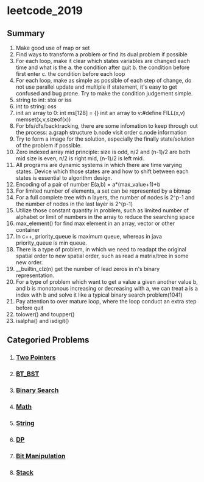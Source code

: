 # leetcode_2019
## Summary
1. Make good use of map or set
2. Find ways to transform a problem or find its dual problem if possible
3. For each loop, make it clear which states variables are changed each time and what is the 
   a. the condition after quit
   b. the condition before first enter
   c. the condition before each loop
4. For each loop, make as simple as possible of each step of change, do not use parallel update and multiple if statement, it's easy to get confused and bug prone. Try to make the condition judgement simple.
5. string to int: stoi or iss
6. int to string: oss
7. init an array to 0: int ms[128] = {}
   init an array to v:#define FILL(x,v) memset(x,v,sizeof(x))
8. For bfs/dfs/backtracking, there are some infomation to keep through out the process:
    a.graph structure
    b.node visit order
    c.node information
9. Try to form a image for the solution, especially the finally state/solution of the problem if possible.
10. Zero indexed array mid principle: size is odd, n/2 and (n-1)/2 are both mid
                                      size is even, n/2 is right mid, (n-1)/2 is left mid.
11. All programs are dynamic systems in which there are time varying states. Device which those states are and how to shift between each states is essential to algorithm design.
12. Encoding of a pair of number E(a,b) = a*(max_value+1)+b
13. For limited number of elements, a set can be represented by a bitmap
14. For a full complete tree with n layers, the number of nodes is 2^p-1 and the number of nodes in the last layer is 2^(p-1)
15. Utilize those constant quantity in problem, such as limited number of alphabet or limit of numbers in the array to reduce the searching space
16. max_element() for find max element in an array, vector or other container
17. In c++, priority_queue is maximum queue, whereas in java priority_queue is min queue. 
18. There is a type of problem, in which we need to readapt the original spatial order to new spatial order, such as read a matrix/tree in some new order.  
19. __builtin_clz(n) get the number of lead zeros in n's binary representation.
20. For a type of problem which want to get a value a given another value b, and b is monotonous increasing or decreasing with a, we can treat a is a index with b and solve it like a typical binary search problem(1041)
21. Pay attention to over mature loop, where the loop conduct an extra step before quit 
22. tolower() and toupper()
23. isalpha() and isdigit()

## Categoried Problems
1. ### [Two Pointers](two_pointers.md)
2. ### [BT_BST](bt_bst.md)
3. ### [Binary Search](binary_search.md)
4. ### [Math](math.md)
5. ### [String](string.md)
6. ### [DP](dp.md)
7. ### [Bit Manipulation](bit_manipulation.md)
8. ### [Stack](stack.md)
